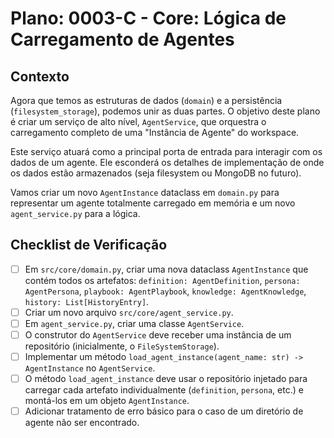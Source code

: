 # Plano: 0003-C - Core: Lógica de Carregamento de Agentes

## Contexto

Agora que temos as estruturas de dados (`domain`) e a persistência (`filesystem_storage`), podemos unir as duas partes. O objetivo deste plano é criar um serviço de alto nível, `AgentService`, que orquestra o carregamento completo de uma "Instância de Agente" do workspace.

Este serviço atuará como a principal porta de entrada para interagir com os dados de um agente. Ele esconderá os detalhes de implementação de onde os dados estão armazenados (seja filesystem ou MongoDB no futuro).

Vamos criar um novo `AgentInstance` dataclass em `domain.py` para representar um agente totalmente carregado em memória e um novo `agent_service.py` para a lógica.

## Checklist de Verificação

- [ ] Em `src/core/domain.py`, criar uma nova dataclass `AgentInstance` que contém todos os artefatos: `definition: AgentDefinition`, `persona: AgentPersona`, `playbook: AgentPlaybook`, `knowledge: AgentKnowledge`, `history: List[HistoryEntry]`.
- [ ] Criar um novo arquivo `src/core/agent_service.py`.
- [ ] Em `agent_service.py`, criar uma classe `AgentService`.
- [ ] O construtor do `AgentService` deve receber uma instância de um repositório (inicialmente, o `FileSystemStorage`).
- [ ] Implementar um método `load_agent_instance(agent_name: str) -> AgentInstance` no `AgentService`.
- [ ] O método `load_agent_instance` deve usar o repositório injetado para carregar cada artefato individualmente (`definition`, `persona`, etc.) e montá-los em um objeto `AgentInstance`.
- [ ] Adicionar tratamento de erro básico para o caso de um diretório de agente não ser encontrado.
